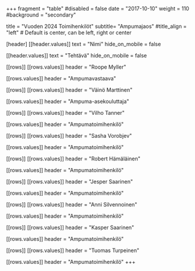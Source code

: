 +++
fragment = "table"
#disabled = false
date = "2017-10-10"
weight = 110
#background = "secondary"

title = "Vuoden 2024 Toimihenkilöt"
subtitle= "Ampumajaos"
#title_align = "left" # Default is center, can be left, right or center

[header]
[[header.values]]
text = "Nimi"
hide_on_mobile = false

[[header.values]]
text = "Tehtävä"
hide_on_mobile = false

[[rows]]
[[rows.values]]
header = "Roope Myller"

[[rows.values]]
header = "Ampumavastaava"

[[rows]]
[[rows.values]]
header = "Väinö Marttinen"

[[rows.values]]
header = "Ampuma-asekouluttaja"

[[rows]]
[[rows.values]]
header = "Vilho Tanner"

[[rows.values]]
header = "Ampumatoimihenkilö"

[[rows]]
[[rows.values]]
header = "Sasha Vorobjev"

[[rows.values]]
header = "Ampumatoimihenkilö"

[[rows]]
[[rows.values]]
header = "Robert Hämäläinen"

[[rows.values]]
header = "Ampumatoimihenkilö"

[[rows]]
[[rows.values]]
header = "Jesper Saarinen"

[[rows.values]]
header = "Ampumatoimihenkilö"

[[rows]]
[[rows.values]]
header = "Anni Silvennoinen"

[[rows.values]]
header = "Ampumatoimihenkilö"

[[rows]]
[[rows.values]]
header = "Kasper Saarinen"

[[rows.values]]
header = "Ampumatoimihenkilö"

[[rows]]
[[rows.values]]
header = "Tuomas Turpeinen"

[[rows.values]]
header = "Ampumatoimihenkilö"
+++
